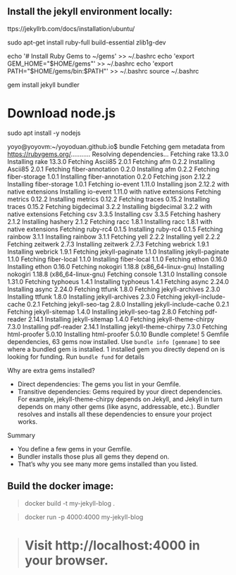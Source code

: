 ## Install the jekyll environment locally:

ttps://jekyllrb.com/docs/installation/ubuntu/

sudo apt-get install ruby-full build-essential zlib1g-dev

echo '# Install Ruby Gems to ~/gems' >> ~/.bashrc
echo 'export GEM_HOME="$HOME/gems"' >> ~/.bashrc
echo 'export PATH="$HOME/gems/bin:$PATH"' >> ~/.bashrc
source ~/.bashrc

gem install jekyll bundler

# Download node.js
sudo apt install -y nodejs

yoyo@yoyovm:~/yoyoduan.github.io$ bundle
Fetching gem metadata from https://rubygems.org/...........
Resolving dependencies...
Fetching rake 13.3.0
Installing rake 13.3.0
Fetching Ascii85 2.0.1
Fetching afm 0.2.2
Installing Ascii85 2.0.1
Fetching fiber-annotation 0.2.0
Installing afm 0.2.2
Fetching fiber-storage 1.0.1
Installing fiber-annotation 0.2.0
Fetching json 2.12.2
Installing fiber-storage 1.0.1
Fetching io-event 1.11.0
Installing json 2.12.2 with native extensions
Installing io-event 1.11.0 with native extensions
Fetching metrics 0.12.2
Installing metrics 0.12.2
Fetching traces 0.15.2
Installing traces 0.15.2
Fetching bigdecimal 3.2.2
Installing bigdecimal 3.2.2 with native extensions
Fetching csv 3.3.5
Installing csv 3.3.5
Fetching hashery 2.1.2
Installing hashery 2.1.2
Fetching racc 1.8.1
Installing racc 1.8.1 with native extensions
Fetching ruby-rc4 0.1.5
Installing ruby-rc4 0.1.5
Fetching rainbow 3.1.1
Installing rainbow 3.1.1
Fetching yell 2.2.2
Installing yell 2.2.2
Fetching zeitwerk 2.7.3
Installing zeitwerk 2.7.3
Fetching webrick 1.9.1
Installing webrick 1.9.1
Fetching jekyll-paginate 1.1.0
Installing jekyll-paginate 1.1.0
Fetching fiber-local 1.1.0
Installing fiber-local 1.1.0
Fetching ethon 0.16.0
Installing ethon 0.16.0
Fetching nokogiri 1.18.8 (x86_64-linux-gnu)
Installing nokogiri 1.18.8 (x86_64-linux-gnu)
Fetching console 1.31.0
Installing console 1.31.0
Fetching typhoeus 1.4.1
Installing typhoeus 1.4.1
Fetching async 2.24.0
Installing async 2.24.0
Fetching ttfunk 1.8.0
Fetching jekyll-archives 2.3.0
Installing ttfunk 1.8.0
Installing jekyll-archives 2.3.0
Fetching jekyll-include-cache 0.2.1
Fetching jekyll-seo-tag 2.8.0
Installing jekyll-include-cache 0.2.1
Fetching jekyll-sitemap 1.4.0
Installing jekyll-seo-tag 2.8.0
Fetching pdf-reader 2.14.1
Installing jekyll-sitemap 1.4.0
Fetching jekyll-theme-chirpy 7.3.0
Installing pdf-reader 2.14.1
Installing jekyll-theme-chirpy 7.3.0
Fetching html-proofer 5.0.10
Installing html-proofer 5.0.10
Bundle complete! 5 Gemfile dependencies, 63 gems now installed.
Use `bundle info [gemname]` to see where a bundled gem is installed.
1 installed gem you directly depend on is looking for funding.
  Run `bundle fund` for details

Why are extra gems installed?
- Direct dependencies: The gems you list in your Gemfile.
- Transitive dependencies: Gems required by your direct dependencies.
For example, jekyll-theme-chirpy depends on Jekyll, and Jekyll in turn depends on many other gems (like async, addressable, etc.). Bundler resolves and installs all these dependencies to ensure your project works.

Summary
- You define a few gems in your Gemfile.
- Bundler installs those plus all gems they depend on.
- That’s why you see many more gems installed than you listed.

## Build the docker image:
> docker build -t my-jekyll-blog .

> docker run -p 4000:4000 my-jekyll-blog

> # Visit http://localhost:4000 in your browser.